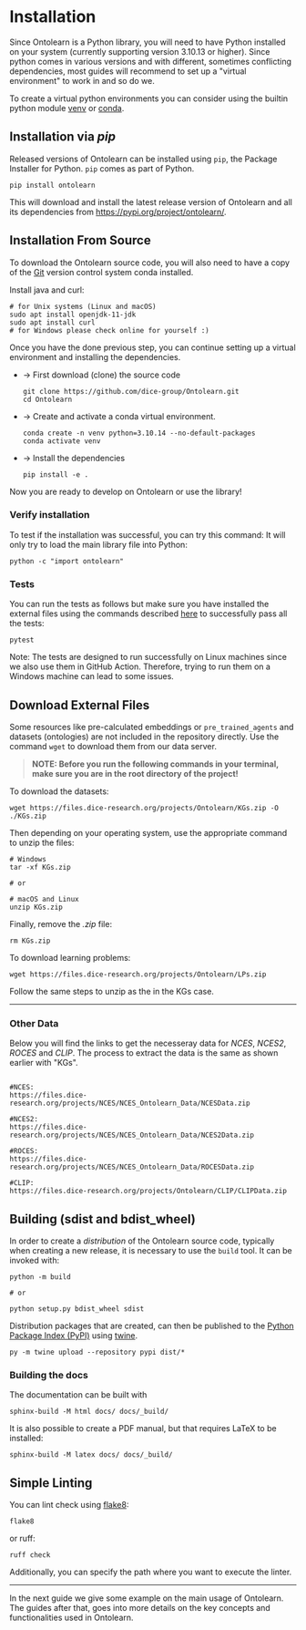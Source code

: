# Installation

Since Ontolearn is a Python library, you will need to have Python installed on
your system (currently supporting version 3.10.13 or higher). Since python comes in various 
versions and with different, sometimes conflicting dependencies, most guides will 
recommend to set up a "virtual environment" to work in and so do we.

To create a virtual python environments you can consider using the builtin python module
[venv](https://docs.python.org/3/library/venv.html) or [conda](https://conda.io/projects/conda/en/latest/index.html). 

## Installation via _pip_

Released versions of Ontolearn can be installed using `pip`, the
Package Installer for Python. `pip` comes as part of Python.

```shell
pip install ontolearn
```

This will download and install the latest release version of Ontolearn
and all its dependencies from <https://pypi.org/project/ontolearn/>.

## Installation From Source

To download the Ontolearn source code, you will also need to have a
copy of the [Git](https://git-scm.com/) version control system conda installed.

Install java and curl:
```shell
# for Unix systems (Linux and macOS)
sudo apt install openjdk-11-jdk
sudo apt install curl
# for Windows please check online for yourself :)
```

Once you have the done previous step, you can continue setting up a virtual
environment and installing the dependencies.

* -> First download (clone) the source code
  ```shell
  git clone https://github.com/dice-group/Ontolearn.git
  cd Ontolearn
  ```
  
* -> Create and activate a conda virtual environment.
  ```shell
  conda create -n venv python=3.10.14 --no-default-packages
  conda activate venv
  ```
* -> Install the dependencies
  ```shell
  pip install -e .
  ```
  
Now you are ready to develop on Ontolearn or use the library!

### Verify installation

To test if the installation was successful, you can try this command:
It will only try to load the main library file into Python:

```shell
python -c "import ontolearn"
```

### Tests

You can run the tests as follows but make sure you have installed 
the external files using the commands described [here](#download-external-files-link-files)
to successfully pass all the tests:
```shell
pytest
```
Note: The tests are designed to run successfully on Linux machines since we also use them in 
GitHub Action. Therefore, trying to run them on a Windows machine can lead to some issues.

## Download External Files

Some resources like pre-calculated embeddings or `pre_trained_agents` and datasets (ontologies)
are not included in the repository directly. Use the command `wget` to download them from our data server.

> **NOTE: Before you run the following commands in your terminal, make sure you are 
in the root directory of the project!**

To download the datasets:

```shell
wget https://files.dice-research.org/projects/Ontolearn/KGs.zip -O ./KGs.zip
```

Then depending on your operating system, use the appropriate command to unzip the files:

```shell
# Windows
tar -xf KGs.zip

# or

# macOS and Linux
unzip KGs.zip
```

Finally, remove the _.zip_ file:

```shell
rm KGs.zip
```

To download learning problems:

```shell
wget https://files.dice-research.org/projects/Ontolearn/LPs.zip
```

Follow the same steps to unzip as the in the KGs case.

--------------------------------------------------------

### Other Data
Below you will find the links to get the necesseray data for _NCES_, _NCES2_, _ROCES_ and _CLIP_.
The process to extract the data is the same as shown earlier with "KGs".

```

#NCES:
https://files.dice-research.org/projects/NCES/NCES_Ontolearn_Data/NCESData.zip

#NCES2:
https://files.dice-research.org/projects/NCES/NCES_Ontolearn_Data/NCES2Data.zip

#ROCES:
https://files.dice-research.org/projects/NCES/NCES_Ontolearn_Data/ROCESData.zip

#CLIP:
https://files.dice-research.org/projects/Ontolearn/CLIP/CLIPData.zip
```

## Building (sdist and bdist_wheel)

In order to create a *distribution* of the Ontolearn source code, typically when creating a new release, 
it is necessary to use the `build` tool. It can be invoked with:

```shell
python -m build

# or

python setup.py bdist_wheel sdist
```

Distribution packages that are created, can then
be published to the [Python Package Index (PyPI)](https://pypi.org/) using [twine](https://pypi.org/project/twine/).

```shell
py -m twine upload --repository pypi dist/*
```


### Building the docs

The documentation can be built with

```shell
sphinx-build -M html docs/ docs/_build/
```

It is also possible to create a PDF manual, but that requires LaTeX to
be installed:

```shell
sphinx-build -M latex docs/ docs/_build/
```

## Simple Linting

You can lint check using [flake8](https://flake8.pycqa.org/):
```shell
flake8
```

or ruff:
```shell
ruff check
```

Additionally, you can specify the path where you want to execute the linter.


----------------------------------------------------------------------

In the next guide we give some example on the main usage of Ontolearn. The
guides after that, goes into more details on the key concepts and functionalities 
used in Ontolearn.
